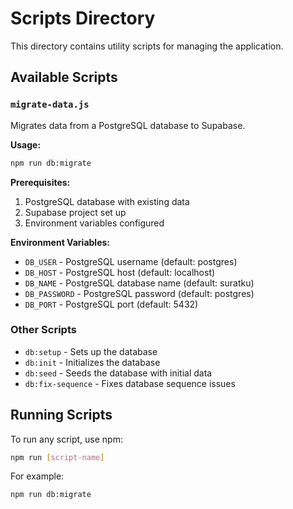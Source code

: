 # Scripts Directory

This directory contains utility scripts for managing the application.

## Available Scripts

### `migrate-data.js`

Migrates data from a PostgreSQL database to Supabase.

**Usage:**
```bash
npm run db:migrate
```

**Prerequisites:**
1. PostgreSQL database with existing data
2. Supabase project set up
3. Environment variables configured

**Environment Variables:**
- `DB_USER` - PostgreSQL username (default: postgres)
- `DB_HOST` - PostgreSQL host (default: localhost)
- `DB_NAME` - PostgreSQL database name (default: suratku)
- `DB_PASSWORD` - PostgreSQL password (default: postgres)
- `DB_PORT` - PostgreSQL port (default: 5432)

### Other Scripts
- `db:setup` - Sets up the database
- `db:init` - Initializes the database
- `db:seed` - Seeds the database with initial data
- `db:fix-sequence` - Fixes database sequence issues

## Running Scripts

To run any script, use npm:

```bash
npm run [script-name]
```

For example:
```bash
npm run db:migrate
```